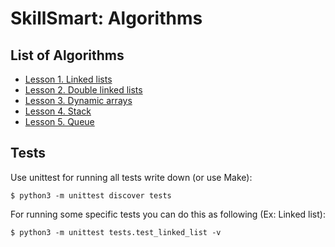 # SkillSmart: Algorithms

## List of Algorithms
* [Lesson 1. Linked lists](src/linked_list/linked_list.py)
* [Lesson 2. Double linked lists](src/double_linked_list/double_linked_list.py)
* [Lesson 3. Dynamic arrays](src/dynamic_array/dynamic_array.py)
* [Lesson 4. Stack](src/stack/stack.py)
* [Lesson 5. Queue](src/queue/queue.py)

## Tests
Use unittest for running all tests write down (or use Make):
```
$ python3 -m unittest discover tests
```

For running some specific tests you can do this as following (Ex: Linked list):
```
$ python3 -m unittest tests.test_linked_list -v
```
